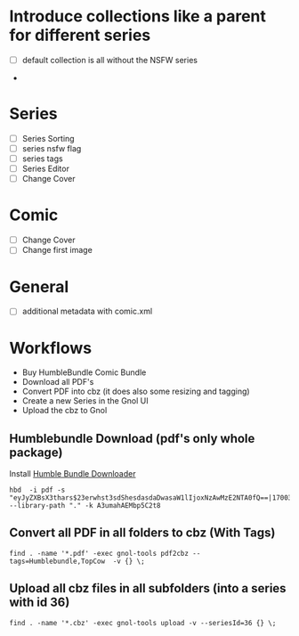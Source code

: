 # Introduce collections like a parent for different series
- [ ] default collection is all without the NSFW series
- 

# Series
- [ ] Series Sorting
- [ ] series nsfw flag
- [ ] series tags
- [ ] Series Editor
- [ ] Change Cover

# Comic
- [ ] Change Cover
- [ ] Change first image

# General

- [ ] additional metadata with comic.xml


# Workflows

- Buy HumbleBundle Comic Bundle
- Download all PDF's
- Convert PDF into cbz (it does also some resizing and tagging)
- Create a new Series in the Gnol UI
- Upload the cbz to Gnol

## Humblebundle Download (pdf's only whole package)
Install [Humble Bundle Downloader](https://github.com/xtream1101/humblebundle-downloader)

    hbd  -i pdf -s "eyJyZXBsX3thars$23erwhst3sdShesdasdaDwasaW1lIjoxNzAwMzE2NTA0fQ==|1700316512|f4edfad4afb7be0d0d44e17e7c5cc15d683d42bd" --library-path "." -k A3umahAEMbp5C2t8

## Convert all PDF in all folders to cbz (With Tags)

    find . -name '*.pdf' -exec gnol-tools pdf2cbz --tags=Humblebundle,TopCow  -v {} \;

##  Upload all cbz files in all subfolders (into a series with id 36)

    find . -name '*.cbz' -exec gnol-tools upload -v --seriesId=36 {} \;

##  